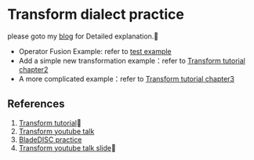 # Transform dialect practice
please goto my [blog](https://micropuma.github.io/2025/04/08/Transform-Dialect-tutorial1/) for Detailed explanation.:key:
* Operator Fusion Example: refer to [test example](https://github.com/llvm/llvm-project/blob/main/mlir/test/Examples/transform/Ch1/sequence.mlir)
* Add a simple new transformation example：refer to [Transform tutorial chapter2](https://mlir.llvm.org/docs/Tutorials/transform/Ch2/)
* A more complicated example：refer to [Transform tutorial chapter3](https://mlir.llvm.org/docs/Tutorials/transform/Ch3/)
## References
1. [Transform tutorial](https://mlir.llvm.org/docs/Tutorials/transform/Ch1/):key:
2. [Transform youtube talk](https://www.youtube.com/watch?v=j0xAlkvvEEg&t=1753s)
3. [BladeDISC practice](https://bladedisc.oss-cn-hangzhou.aliyuncs.com/docs/transform-dialect-based-codegen-in-bladedisc.pdf)
4. [Transform youtube talk slide](https://llvm.org/devmtg/2023-05/slides/Tutorial-May11/02-Zinenko-TransformDialectTutorial.pdf):key:

